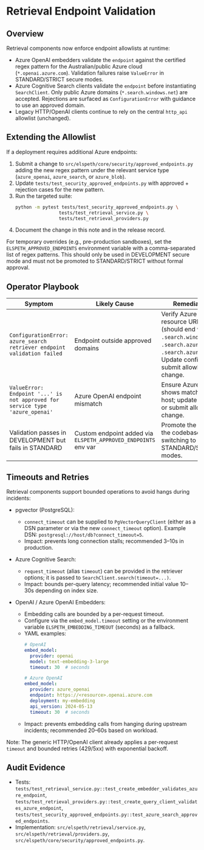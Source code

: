 # Retrieval Endpoint Validation

## Overview

Retrieval components now enforce endpoint allowlists at runtime:

- Azure OpenAI embedders validate the `endpoint` against the certified regex
  pattern for the Australian/public Azure cloud (`*.openai.azure.com`).
  Validation failures raise `ValueError` in STANDARD/STRICT secure modes.
- Azure Cognitive Search clients validate the `endpoint` before instantiating
  `SearchClient`. Only public Azure domains (`*.search.windows.net`) are
  accepted. Rejections are surfaced as `ConfigurationError` with guidance to
  use an approved domain.
- Legacy HTTP/OpenAI clients continue to rely on the central `http_api`
  allowlist (unchanged).

## Extending the Allowlist

If a deployment requires additional Azure endpoints:

1. Submit a change to `src/elspeth/core/security/approved_endpoints.py` adding
   the new regex pattern under the relevant service type (`azure_openai`,
   `azure_search`, or `azure_blob`).
2. Update `tests/test_security_approved_endpoints.py` with approved + rejection
   cases for the new pattern.
3. Run the targeted suite:
   ```bash
   python -m pytest tests/test_security_approved_endpoints.py \
                   tests/test_retrieval_service.py \
                   tests/test_retrieval_providers.py
   ```
4. Document the change in this note and in the release record.

For temporary overrides (e.g., pre-production sandboxes), set the
`ELSPETH_APPROVED_ENDPOINTS` environment variable with a comma-separated list of
regex patterns. This should only be used in DEVELOPMENT secure mode and must
not be promoted to STANDARD/STRICT without formal approval.

## Operator Playbook

| Symptom | Likely Cause | Remediation |
| ------- | ------------ | ----------- |
| `ConfigurationError: azure_search retriever endpoint validation failed` | Endpoint outside approved domains | Verify Azure Search resource URL (should end with `.search.windows.net`, `.search.azure.us`, or `.search.azure.cn`). Update config or submit allowlist change. |
| `ValueError: Endpoint '...' is not approved for service type 'azure_openai'` | Azure OpenAI endpoint mismatch | Ensure Azure portal shows matching host; update config or submit allowlist change. |
| Validation passes in DEVELOPMENT but fails in STANDARD | Custom endpoint added via `ELSPETH_APPROVED_ENDPOINTS` env var | Promote the regex to the codebase before switching to STANDARD/STRICT modes. |

## Timeouts and Retries

Retrieval components support bounded operations to avoid hangs during incidents:

- pgvector (PostgreSQL):
  - `connect_timeout` can be supplied to `PgVectorQueryClient` (either as a DSN parameter or via the new `connect_timeout` option). Example DSN: `postgresql://host/db?connect_timeout=5`.
  - Impact: prevents long connection stalls; recommended 3–10s in production.

- Azure Cognitive Search:
  - `request_timeout` (alias `timeout`) can be provided in the retriever options; it is passed to `SearchClient.search(timeout=...)`.
  - Impact: bounds per-query latency; recommended initial value 10–30s depending on index size.

- OpenAI / Azure OpenAI Embedders:
  - Embedding calls are bounded by a per-request timeout.
  - Configure via the `embed_model.timeout` setting or the environment variable `ELSPETH_EMBEDDING_TIMEOUT` (seconds) as a fallback.
  - YAML examples:
    ```yaml
    # OpenAI
    embed_model:
      provider: openai
      model: text-embedding-3-large
      timeout: 30  # seconds

    # Azure OpenAI
    embed_model:
      provider: azure_openai
      endpoint: https://<resource>.openai.azure.com
      deployment: my-embedding
      api_version: 2024-05-13
      timeout: 30  # seconds
    ```
  - Impact: prevents embedding calls from hanging during upstream incidents; recommended 20–60s based on workload.

Note: The generic HTTP/OpenAI client already applies a per-request `timeout` and bounded retries (429/5xx) with exponential backoff.

## Audit Evidence

- Tests: `tests/test_retrieval_service.py::test_create_embedder_validates_azure_endpoint`,
  `tests/test_retrieval_providers.py::test_create_query_client_validates_azure_endpoint`,
  `tests/test_security_approved_endpoints.py::test_azure_search_approved_endpoints`.
- Implementation: `src/elspeth/retrieval/service.py`, `src/elspeth/retrieval/providers.py`,
  `src/elspeth/core/security/approved_endpoints.py`.
